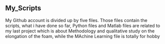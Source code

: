 ## My_Scripts

My Github account is divided up by five files. Those files contain the scripts, what i have done so far, Python files and Matlab files are related to my last project which is about Methodology and qualitative study on the elongation of the foam, while the MAchine Learning file is totally for hobby
